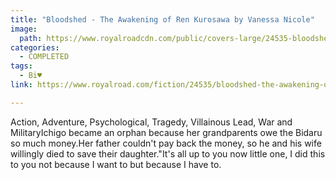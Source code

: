 ```yaml
---
title: "Bloodshed - The Awakening of Ren Kurosawa by Vanessa Nicole"
image:
  path: https://www.royalroadcdn.com/public/covers-large/24535-bloodshed-the-awakening-of-ren-kurosawacomplete.jpg
categories:
  - COMPLETED
tags:
  - Bi♥
link: https://www.royalroad.com/fiction/24535/bloodshed-the-awakening-of-ren-kurosawacomplete

---
```

Action, Adventure, Psychological, Tragedy, Villainous Lead, War and MilitaryIchigo became an orphan because her grandparents owe the Bidaru so much money.Her father couldn't pay back the money, so he and his wife willingly died to save their daughter."It's all up to you now little one, I did this to you not because I want to but because I have to.

